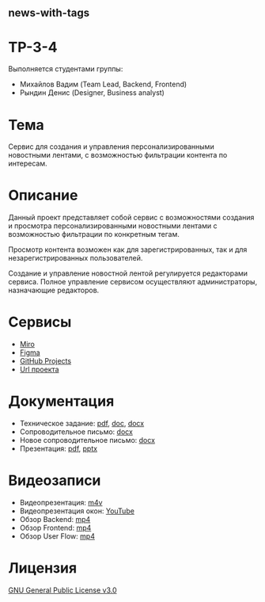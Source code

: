 ## news-with-tags
# TP-3-4
Выполняется студентами группы:
- Михайлов Вадим (Team Lead, Backend, Frontend)
- Рындин Денис (Designer, Business analyst)
# Тема
Сервис для создания и управления персонализированными новостными лентами, с возможностью фильтрации контента по интересам.
# Описание 
Данный проект представляет собой сервис с возможностями создания и просмотра персонализированными новостными лентами с возможностью фильтрации по конкретным тегам.

Просмотр контента возможен как для зарегистрированных, так и для незарегистрированных пользователей.

Создание и управление новостной лентой регулируется редакторами сервиса. Полное управление сервисом осуществляют администраторы, назначающие редакторов.
# Сервисы
- [Miro](https://miro.com/app/board/uXjVNoCHs2M=/)
- [Figma](https://www.figma.com/file/ZGBvVvL2H1JGse6unaiunH/Untitled?type=design&node-id=12-213&mode=design&t=n219tiihvn57Q5Bi-0)
- [GitHub Projects](https://github.com/users/FDMan12/projects/1)
- [Url проекта](http://79.174.85.109:8080/)
# Документация
- Техническое задание: [pdf](Documentation/ТЗ.pdf), [doc](Documentation/ТЗ.doc), [docx](Documentation/ТЗ.docx)
- Сопроводительное письмо: [docx](Documentation/cover_letter.docx)
- Новое сопроводительное письмо: [docx](Documentation/cover_letter_new.docx)
- Презентация: [pdf](Documentation/my_news_presentation.pdf), [pptx](Documentation/my_news_presentation.pptx)
# Видеозаписи
- Видеопрезентация: [m4v](Media/Videoprezentatsia.m4v)
- Видеопрезентация окон: [YouTube](https://youtu.be/QFS7qEunuGc)
- Обзор Backend: [mp4](Media/Backend.mp4)
- Обзор Frontend: [mp4](Media/Frontend.mp4)
- Обзор User Flow: [mp4](Media/User.mp4)
# Лицензия
[GNU General Public License v3.0](LICENSE)
